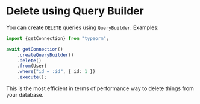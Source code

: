 # Delete using Query Builder

You can create `DELETE` queries using `QueryBuilder`.
Examples:
                                               
```typescript
import {getConnection} from "typeorm";

await getConnection()
    .createQueryBuilder()
    .delete()
    .from(User)
    .where("id = :id", { id: 1 })
    .execute();
```

This is the most efficient in terms of performance way to delete things from your database. 
